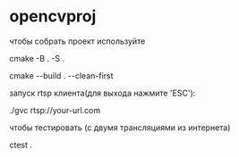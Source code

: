 # opencvproj
чтобы собрать проект используйте


cmake -B . -S .


cmake --build . --clean-first


запуск rtsp клиента(для выхода нажмите 'ESC'):


./gvc rtsp://your-url.com



чтобы тестировать (с двумя трансляциями из интернета)


ctest .
